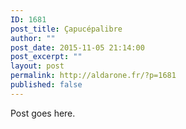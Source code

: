 ```yaml
---
ID: 1681
post_title: Çapucépalibre
author: ""
post_date: 2015-11-05 21:14:00
post_excerpt: ""
layout: post
permalink: http://aldarone.fr/?p=1681
published: false
---
```



Post goes here.
